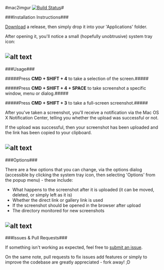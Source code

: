 #mac2imgur [![Build Status](http://ci.rauix.net/buildStatus/icon?job=mac2imgur)](http://ci.rauix.net/job/mac2imgur/)#


###Installation Instructions###

[Download](https://github.com/rauix/mac2imgur/releases) a release, then simply drop it into your 'Applications' folder.

After opening it, you'll notice a small (hopefully unobtrusive) system tray icon:

![alt text](http://i.imgur.com/7bnd5pz.png "mac2imgur system tray icon")
---

###Usage###

#####Press **CMD + SHIFT + 4** to take a selection of the screen.#####

#####Press **CMD + SHIFT + 4 + SPACE** to take screenshot a specific window, menu or dialog.#####

#####Press **CMD + SHIFT + 3** to take a full-screen screenshot.#####

After you've taken a screenshot, you'll receive a notification via the Mac OS X Notification Center, telling you whether the upload was successful or not.

If the upload was successful, then your screenshot has been uploaded and the link has been copied to your clipboard.

![alt text](http://i.imgur.com/D7PAsRP.png "mac2imgur upload notification")
---

###Options###

There are a few options that you can change, via the options dialog (accessible by clicking the system tray icon, then selecting 'Options' from the popup menu) - these include:

* What happens to the screenshot after it is uploaded (it can be moved, deleted, or simply left as it is)
* Whether the direct link or gallery link is used
* If the screenshot should be opened in the browser after upload
* The directory monitored for new screenshots

![alt text](http://i.imgur.com/ayY42ur.png "mac2imgur options menu")
---

###Issues & Pull Requests###

If something isn't working as expected, feel free to [submit an issue](https://github.com/rauix/mac2imgur/issues).

On the same note, pull requests to fix issues add features or simply to improve the codebase are greatly appreciated - fork away! ;D
